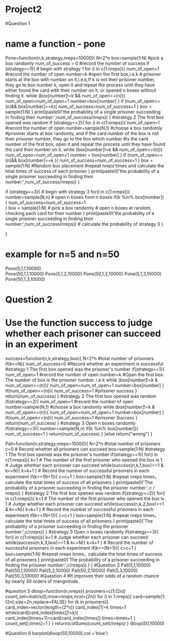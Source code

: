 # Project2

#Question 1

# name a function - pone
Pone=function(n,k,strategy,nreps=10000){
  N=2*n
  box=sample(1:N) #pick a box randomly
  num_of_success = 0 #record the number of success
  if (strategy==1){  # begin with strategy 1
    for (i in c(1:nreps)){
      num_of_open=1   #record the number of open
      number=k  #open the first box,i.e.k
      # prisoner starts at the box with number on it,i.e.k,If k is not their prisoner number, they go to box number k, open it and repeat the process until they have either found the card with their number on it, or opened n boxes without finding it.
      while (box[number]!=k && num_of_open<=(n)){
        num_of_open=num_of_open+1
        number=box[number]
      }
      if (num_of_open<=(n)&& box[number]==k){
        num_of_success=num_of_success+1
      }
      box = sample(1:N)
    }
    print(paste0('the probability of a single prisoner succeeding in finding their number:',num_of_success/nreps))
  }
  #strategy 2 The first box opened was random
  if (strategy==2){
    for (i in c(1:nreps)){
      num_of_open=1   #record the number of open
      number=sample(N,1) #choose a box randomly
      #prisoner starts at box randomly, and if the card number of the box is not their prisoner number, they go to the box which number
      #is the card number of the first box, open it and repeat the process until they have found the card their number on it.
      while (box[number]!=k && num_of_open<=(n)){
        num_of_open=num_of_open+1
        number = box[number]
      }
      if (num_of_open<=(n)&& box[number]==k ){
        num_of_success=num_of_success+1
      }
      box = sample(1:N) #Random box placement
      #repeat nreps'times and calculate the total times of success of each prisoner
    }
    print(paste0('the probability of a single prisoner succeeding in finding their number:',num_of_success/nreps))
  }
  
  if (strategy==3){  # begin with strategy 3
    for(i in c(1:nreps)){
      number=sample(N,n)  # open n boxes from n boxes
      if(k %in% box[number]){
        num_of_success=num_of_success+1  
      }
      box = sample(1:N)  # pick a box randomly
      #  open n boxes at random, checking each card for their number
    }
    print(paste0('the probability of a single prisoner succeeding in finding their number:',num_of_success/nreps))  # calculate the probability of strategy 3
  }
  
}
# example for n=5 and n=50
Pone(5,1,1,10000)    
Pone(50,1,1,10000)
Pone(5,1,2,10000)
Pone(50,1,2,10000)
Pone(5,1,3,10000)
Pone(50,1,3,10000)

# Question 2
# Use the function success to judge whether each prisoner can succeed in an experiment
success=function(n,k,strategy,box){
  N=2*n  #total number of prisoners
  if(k<=N){
    num_of_success=0 #Record whether an experiment is successful
    #strategy 1 The first box opened was the prisoner's number
    if(strategy==1){
      num_of_open=1 #record the number of open
      number=k  #Open the first box. The number of box is the prisoner number. i.e.k
      while (box[number]!=k & num_of_open<=(n)){
        num_of_open=num_of_open+1 
        number=box[number]
      }
      if(num_of_open<=(n)){
        num_of_success=1 #prisoner success
      }
      return(num_of_success)
    }
    #strategy 2 The first box opened was random
    if(strategy==2){
      num_of_open=1 #record the number of open
      number=sample(N,1)  #choose a box randomly
      while (box[number]!=k & num_of_open<=(n)){
        num_of_open=num_of_open+1
        number=box[number]
      }
      if(num_of_open<=(n)){
        num_of_success=1 #prisoner Success
      }
      return(num_of_success)
    }
    #strategy 3 Open n boxes randomly
    if(strategy==3){
      number=sample(N,n)
      if(k %in% box[number]){
        num_of_success=1
      }
      return(num_of_success)
    }
  }else
    return("wrong")
}

Pall=function(n,strategy,nreps=10000){
  N=2*n #total number of prisoners
  c=0 # Record whether all prisoners can succeed
  box=sample(1:N)
  #strategy 1 The first box opened was the prisoner's number
  if(strategy==1){
    for(i in c(1:nreps)){
      k=1 # The number of the first prisoner who opened the box is 1
      # Judge whether each prisoner can succeed
      while(success(n,k,1,box)==1 & k<=N){ 
        k=k+1
      }
      # Record the number of successful prisoners in each experiment
      if(k==(N+1)){ 
        c=c+1 
      }
    box=sample(1:N) 
    #repeat nreps times，calculate the total times of success of all prisoners
    }
    print(paste0('The probability of a prisoner succeeding in finding the prisoner number:',c / nreps))
  }
  #strategy 2 The first box opened was random
  if(strategy==2){
    for(i in c(1:nreps)){
      k=1 # The number of the first prisoner who opened the box is 1
      # Judge whether each prisoner can succeed
      while(success(n,k,2,box)==1 & k<=N){
        k=k+1
      }
      # Record the number of successful prisoners in each experiment
      if(k==(N+1)){
        c=c+1
      }
     box=sample(1:N) 
     #repeat nreps times，calculate the total times of success of all prisoners
    }
    print(paste0('The probability of a prisoner succeeding in finding the prisoner number:',c/nreps))
  }
  #strategy 3 Open n boxes randomly
  if(strategy==3){
    for(i in c(1:nreps)){
      k=1
      # Judge whether each prisoner can succeed
      while(success(n,k,3,box)==1 & k<=N){
        k=k+1
      }
      # Record the number of successful prisoners in each experiment
      if(k==(N+1)){
        c=c+1
      }
     box=sample(1:N)
     #repeat nreps times，calculate the total times of success of all prisoners
    }
    print(paste0('The probability of a prisoner succeeding in finding the prisoner number:',c/nreps))
  }
}
#Question 3
Pall(5,1,10000)    
Pall(50,1,10000)
Pall(5,2,10000)
Pall(50,2,10000)
Pall(5,3,10000)
Pall(50,3,10000)
#Question 4
#It improves their odds of a random chance by nearly 30 orders of mangnitude. 

#question 5
dloop=function(n,nreps){
  prisoners=c(1:(2*n))
  count_set=matrix(0,nrow=nreps,ncol=(2*n))
  for (i in 1:nreps){
    card=sample(1:(2*n),size=2*n,replace=FALSE)
    for (k in prisoners){
      card_index=vector(length=(2*n))
      card_index[1]=k
      times=1
      while(card[card_index[times]]!=k){
        card_index[times+1]=card[card_index[times]]
        times=times+1
      }
      count_set[i,times]=1
    }
  }
  return(colSums(count_set)/nreps)
}
dloop(50,10000)


#Question 6
barplot(dloop(50,10000),col ='blue')

